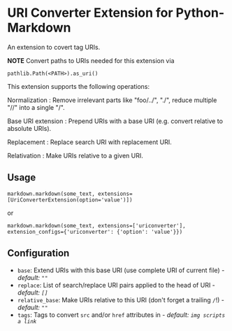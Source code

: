 # URI Converter Extension for Python-Markdown

An extension to covert tag URIs.

**NOTE** Convert paths to URIs needed for this extension via

    pathlib.Path(<PATH>).as_uri()


This extension supports the following operations:

Normalization
:   Remove irrelevant parts like "foo/../", "./", reduce multiple "//" into a single "/".

Base URI extension
:   Prepend URIs with a base URI (e.g. convert relative to absolute URIs).

Replacement
:   Replace search URI with replacement URI.

Relativation
:   Make URIs relative to a given URI.


## Usage

    markdown.markdown(some_text, extensions=[UriConverterExtension(option='value')])

or

    markdown.markdown(some_text, extensions=['uriconverter'], extension_configs={'uriconverter': {'option': 'value'}})

## Configuration

- `base`: Extend URIs with this base URI (use complete URI of current file) - _default: `""`_
- `replace`: List of search/replace URI pairs applied to the head of URI - _default: `[]`_
- `relative_base`: Make URIs relative to this URI (don't forget a trailing `/`!) - _default: `""`_
- `tags`: Tags to convert `src` and/or `href` attributes in - _default: `img scripts a link`_

